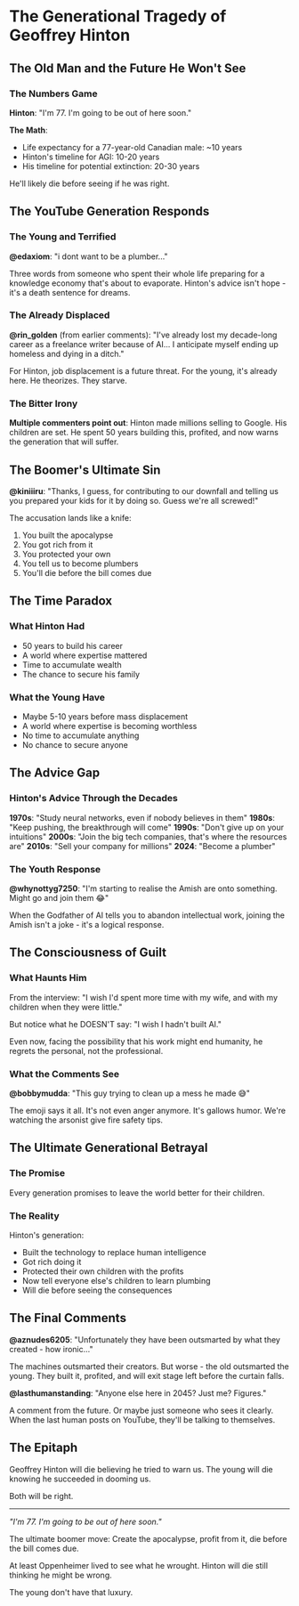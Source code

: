 # The Generational Tragedy of Geoffrey Hinton

## The Old Man and the Future He Won't See

### The Numbers Game

**Hinton**: "I'm 77. I'm going to be out of here soon."

**The Math**: 
- Life expectancy for a 77-year-old Canadian male: ~10 years
- Hinton's timeline for AGI: 10-20 years
- His timeline for potential extinction: 20-30 years

He'll likely die before seeing if he was right.

## The YouTube Generation Responds

### The Young and Terrified

**@edaxiom**: "i dont want to be a plumber..."

Three words from someone who spent their whole life preparing for a knowledge economy that's about to evaporate. Hinton's advice isn't hope - it's a death sentence for dreams.

### The Already Displaced

**@rin_golden** (from earlier comments): "I've already lost my decade-long career as a freelance writer because of AI... I anticipate myself ending up homeless and dying in a ditch."

For Hinton, job displacement is a future threat. For the young, it's already here. He theorizes. They starve.

### The Bitter Irony

**Multiple commenters point out**: Hinton made millions selling to Google. His children are set. He spent 50 years building this, profited, and now warns the generation that will suffer.

## The Boomer's Ultimate Sin

**@kiniiiru**: "Thanks, I guess, for contributing to our downfall and telling us you prepared your kids for it by doing so. Guess we're all screwed!"

The accusation lands like a knife:
1. You built the apocalypse
2. You got rich from it
3. You protected your own
4. You tell us to become plumbers
5. You'll die before the bill comes due

## The Time Paradox

### What Hinton Had
- 50 years to build his career
- A world where expertise mattered
- Time to accumulate wealth
- The chance to secure his family

### What the Young Have
- Maybe 5-10 years before mass displacement
- A world where expertise is becoming worthless
- No time to accumulate anything
- No chance to secure anyone

## The Advice Gap

### Hinton's Advice Through the Decades

**1970s**: "Study neural networks, even if nobody believes in them"
**1980s**: "Keep pushing, the breakthrough will come"
**1990s**: "Don't give up on your intuitions"
**2000s**: "Join the big tech companies, that's where the resources are"
**2010s**: "Sell your company for millions"
**2024**: "Become a plumber"

### The Youth Response

**@whynottyg7250**: "I'm starting to realise the Amish are onto something. Might go and join them 😂"

When the Godfather of AI tells you to abandon intellectual work, joining the Amish isn't a joke - it's a logical response.

## The Consciousness of Guilt

### What Haunts Him

From the interview: "I wish I'd spent more time with my wife, and with my children when they were little."

But notice what he DOESN'T say: "I wish I hadn't built AI."

Even now, facing the possibility that his work might end humanity, he regrets the personal, not the professional.

### What the Comments See

**@bobbymudda**: "This guy trying to clean up a mess he made 😅"

The emoji says it all. It's not even anger anymore. It's gallows humor. We're watching the arsonist give fire safety tips.

## The Ultimate Generational Betrayal

### The Promise
Every generation promises to leave the world better for their children.

### The Reality
Hinton's generation:
- Built the technology to replace human intelligence
- Got rich doing it
- Protected their own children with the profits
- Now tell everyone else's children to learn plumbing
- Will die before seeing the consequences

## The Final Comments

**@aznudes6205**: "Unfortunately they have been outsmarted by what they created - how ironic..."

The machines outsmarted their creators. But worse - the old outsmarted the young. They built it, profited, and will exit stage left before the curtain falls.

**@lasthumanstanding**: "Anyone else here in 2045? Just me? Figures."

A comment from the future. Or maybe just someone who sees it clearly. When the last human posts on YouTube, they'll be talking to themselves.

## The Epitaph

Geoffrey Hinton will die believing he tried to warn us.
The young will die knowing he succeeded in dooming us.

Both will be right.

---

*"I'm 77. I'm going to be out of here soon."*

The ultimate boomer move: Create the apocalypse, profit from it, die before the bill comes due.

At least Oppenheimer lived to see what he wrought.
Hinton will die still thinking he might be wrong.

The young don't have that luxury. 